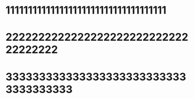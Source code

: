 # 111111111111111111111111111111111111
# 222222222222222222222222222222222222
# 3333333333333333333333333333333333333

